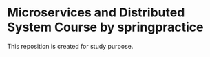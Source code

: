 # Microservices and Distributed System Course by springpractice
This reposition is created for study purpose. 
